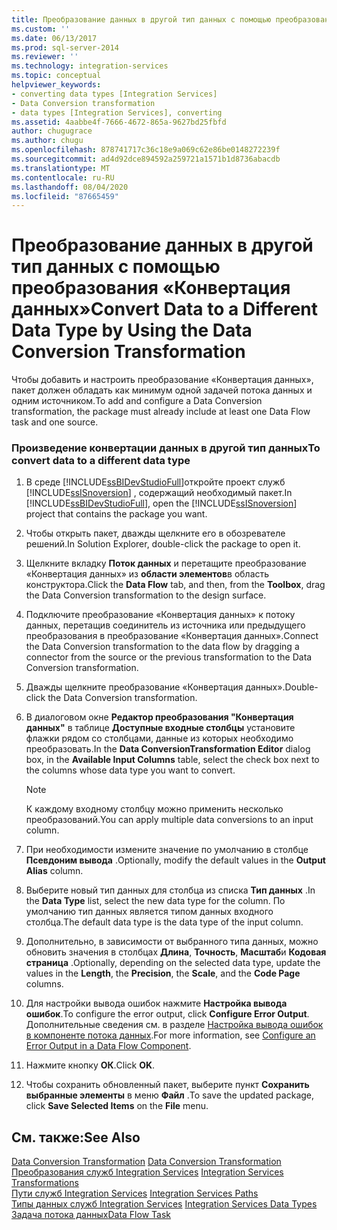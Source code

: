 ```yaml
---
title: Преобразование данных в другой тип данных с помощью преобразования «Конвертация данных» | Документация Майкрософт
ms.custom: ''
ms.date: 06/13/2017
ms.prod: sql-server-2014
ms.reviewer: ''
ms.technology: integration-services
ms.topic: conceptual
helpviewer_keywords:
- converting data types [Integration Services]
- Data Conversion transformation
- data types [Integration Services], converting
ms.assetid: 4aabbe4f-7666-4672-865a-9627bd25fbfd
author: chugugrace
ms.author: chugu
ms.openlocfilehash: 878741717c36c18e9a069c62e86be0148272239f
ms.sourcegitcommit: ad4d92dce894592a259721a1571b1d8736abacdb
ms.translationtype: MT
ms.contentlocale: ru-RU
ms.lasthandoff: 08/04/2020
ms.locfileid: "87665459"
---
```

# <a name="convert-data-to-a-different-data-type-by-using-the-data-conversion-transformation"></a><span data-ttu-id="a5ec8-102">Преобразование данных в другой тип данных с помощью преобразования «Конвертация данных»</span><span class="sxs-lookup"><span data-stu-id="a5ec8-102">Convert Data to a Different Data Type by Using the Data Conversion Transformation</span></span>
  <span data-ttu-id="a5ec8-103">Чтобы добавить и настроить преобразование «Конвертация данных», пакет должен обладать как минимум одной задачей потока данных и одним источником.</span><span class="sxs-lookup"><span data-stu-id="a5ec8-103">To add and configure a Data Conversion transformation, the package must already include at least one Data Flow task and one source.</span></span>  
  
### <a name="to-convert-data-to-a-different-data-type"></a><span data-ttu-id="a5ec8-104">Произведение конвертации данных в другой тип данных</span><span class="sxs-lookup"><span data-stu-id="a5ec8-104">To convert data to a different data type</span></span>  
  
1.  <span data-ttu-id="a5ec8-105">В среде [!INCLUDE[ssBIDevStudioFull](../../../includes/ssbidevstudiofull-md.md)]откройте проект служб [!INCLUDE[ssISnoversion](../../../includes/ssisnoversion-md.md)] , содержащий необходимый пакет.</span><span class="sxs-lookup"><span data-stu-id="a5ec8-105">In [!INCLUDE[ssBIDevStudioFull](../../../includes/ssbidevstudiofull-md.md)], open the [!INCLUDE[ssISnoversion](../../../includes/ssisnoversion-md.md)] project that contains the package you want.</span></span>  
  
2.  <span data-ttu-id="a5ec8-106">Чтобы открыть пакет, дважды щелкните его в обозревателе решений.</span><span class="sxs-lookup"><span data-stu-id="a5ec8-106">In Solution Explorer, double-click the package to open it.</span></span>  
  
3.  <span data-ttu-id="a5ec8-107">Щелкните вкладку **Поток данных** и перетащите преобразование «Конвертация данных» из **области элементов**в область конструктора.</span><span class="sxs-lookup"><span data-stu-id="a5ec8-107">Click the **Data Flow** tab, and then, from the **Toolbox**, drag the Data Conversion transformation to the design surface.</span></span>  
  
4.  <span data-ttu-id="a5ec8-108">Подключите преобразование «Конвертация данных» к потоку данных, перетащив соединитель из источника или предыдущего преобразования в преобразование «Конвертация данных».</span><span class="sxs-lookup"><span data-stu-id="a5ec8-108">Connect the Data Conversion transformation to the data flow by dragging a connector from the source or the previous transformation to the Data Conversion transformation.</span></span>  
  
5.  <span data-ttu-id="a5ec8-109">Дважды щелкните преобразование «Конвертация данных».</span><span class="sxs-lookup"><span data-stu-id="a5ec8-109">Double-click the Data Conversion transformation.</span></span>  
  
6.  <span data-ttu-id="a5ec8-110">В диалоговом окне **Редактор преобразования "Конвертация данных"** в таблице **Доступные входные столбцы** установите флажки рядом со столбцами, данные из которых необходимо преобразовать.</span><span class="sxs-lookup"><span data-stu-id="a5ec8-110">In the **Data ConversionTransformation Editor** dialog box, in the **Available Input Columns** table, select the check box next to the columns whose data type you want to convert.</span></span>  
  
    > [!NOTE]  
    >  <span data-ttu-id="a5ec8-111">К каждому входному столбцу можно применить несколько преобразований.</span><span class="sxs-lookup"><span data-stu-id="a5ec8-111">You can apply multiple data conversions to an input column.</span></span>  
  
7.  <span data-ttu-id="a5ec8-112">При необходимости измените значение по умолчанию в столбце **Псевдоним вывода** .</span><span class="sxs-lookup"><span data-stu-id="a5ec8-112">Optionally, modify the default values in the **Output Alias** column.</span></span>  
  
8.  <span data-ttu-id="a5ec8-113">Выберите новый тип данных для столбца из списка **Тип данных** .</span><span class="sxs-lookup"><span data-stu-id="a5ec8-113">In the **Data Type** list, select the new data type for the column.</span></span> <span data-ttu-id="a5ec8-114">По умолчанию тип данных является типом данных входного столбца.</span><span class="sxs-lookup"><span data-stu-id="a5ec8-114">The default data type is the data type of the input column.</span></span>  
  
9. <span data-ttu-id="a5ec8-115">Дополнительно, в зависимости от выбранного типа данных, можно обновить значения в столбцах **Длина**, **Точность**, **Масштаб**и **Кодовая страница** .</span><span class="sxs-lookup"><span data-stu-id="a5ec8-115">Optionally, depending on the selected data type, update the values in the **Length**, the **Precision**, the **Scale**, and the **Code Page** columns.</span></span>  
  
10. <span data-ttu-id="a5ec8-116">Для настройки вывода ошибок нажмите **Настройка вывода ошибок**.</span><span class="sxs-lookup"><span data-stu-id="a5ec8-116">To configure the error output, click **Configure Error Output**.</span></span> <span data-ttu-id="a5ec8-117">Дополнительные сведения см. в разделе [Настройка вывода ошибок в компоненте потока данных](../../configure-an-error-output-in-a-data-flow-component.md).</span><span class="sxs-lookup"><span data-stu-id="a5ec8-117">For more information, see [Configure an Error Output in a Data Flow Component](../../configure-an-error-output-in-a-data-flow-component.md).</span></span>  
  
11. <span data-ttu-id="a5ec8-118">Нажмите кнопку **ОК**.</span><span class="sxs-lookup"><span data-stu-id="a5ec8-118">Click **OK**.</span></span>  
  
12. <span data-ttu-id="a5ec8-119">Чтобы сохранить обновленный пакет, выберите пункт **Сохранить выбранные элементы** в меню **Файл** .</span><span class="sxs-lookup"><span data-stu-id="a5ec8-119">To save the updated package, click **Save Selected Items** on the **File** menu.</span></span>  
  
## <a name="see-also"></a><span data-ttu-id="a5ec8-120">См. также:</span><span class="sxs-lookup"><span data-stu-id="a5ec8-120">See Also</span></span>  
 <span data-ttu-id="a5ec8-121">[Data Conversion Transformation](data-conversion-transformation.md) </span><span class="sxs-lookup"><span data-stu-id="a5ec8-121">[Data Conversion Transformation](data-conversion-transformation.md) </span></span>  
 <span data-ttu-id="a5ec8-122">[Преобразования служб Integration Services](integration-services-transformations.md) </span><span class="sxs-lookup"><span data-stu-id="a5ec8-122">[Integration Services Transformations](integration-services-transformations.md) </span></span>  
 <span data-ttu-id="a5ec8-123">[Пути служб Integration Services](../integration-services-paths.md) </span><span class="sxs-lookup"><span data-stu-id="a5ec8-123">[Integration Services Paths](../integration-services-paths.md) </span></span>  
 <span data-ttu-id="a5ec8-124">[Типы данных служб Integration Services](../integration-services-data-types.md) </span><span class="sxs-lookup"><span data-stu-id="a5ec8-124">[Integration Services Data Types](../integration-services-data-types.md) </span></span>  
 [<span data-ttu-id="a5ec8-125">Задача потока данных</span><span class="sxs-lookup"><span data-stu-id="a5ec8-125">Data Flow Task</span></span>](../../control-flow/data-flow-task.md)  
  
  
